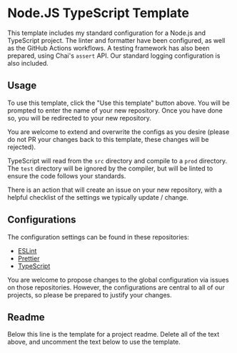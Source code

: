 # Node.JS TypeScript Template

This template includes my standard configuration for a Node.js and TypeScript project. The linter and formatter have been configured, as well as the GitHub Actions workflows. A testing framework has also been prepared, using Chai's `assert` API. Our standard logging configuration is also included.

## Usage

To use this template, click the "Use this template" button above. You will be prompted to enter the name of your new repository. Once you have done so, you will be redirected to your new repository.

You are welcome to extend and overwrite the configs as you desire (please do not PR your changes back to this template, these changes will be rejected).

TypeScript will read from the `src` directory and compile to a `prod` directory. The `test` directory will be ignored by the compiler, but will be linted to ensure the code follows your standards.

There is an action that will create an issue on your new repository, with a helpful checklist of the settings we typically update / change.

## Configurations

The configuration settings can be found in these repositories:

- [ESLint](https://github.com/naomi-lgbt/eslint-config)
- [Prettier](https://github.com/naomi-lgbt/prettier-config)
- [TypeScript](https://github.com/naomi-lgbt/typescript-config)

You are welcome to propose changes to the global configuration via issues on those repositories. However, the configurations are central to all of our projects, so please be prepared to justify your changes.

## Readme

Below this line is the template for a project readme. Delete all of the text above, and uncomment the text below to use the template.

<!--# Project Name

Project Description

## Live Version

This page is not yet deployed.

This page is currently deployed. [View the live website.]()

## Feedback and Bugs

If you have feedback or a bug report, please feel free to open a GitHub issue!

## Contributing

If you would like to contribute to the project, you may create a Pull Request containing your proposed changes and we will review it as soon as we are able! Please review our [contributing guidelines](CONTRIBUTING.md) first.

## Code of Conduct

Before interacting with our community, please read our [Code of Conduct](CODE_OF_CONDUCT.md).

## Licensing

Copyright (C) 2022 Naomi Carrigan

This Source Code Form is subject to the terms of the Mozilla Public
License, v. 2.0. If a copy of the MPL was not distributed with this
file, You can obtain one at http://mozilla.org/MPL/2.0/.

The full license terms may be viewed in the [LICENSE.md file](./LICENSE.md)

## Contact

We may be contacted through our [Chat Server](http://chat.nhcarrigan.com) or via email at `contact@nhcarrigan.com`.-->

